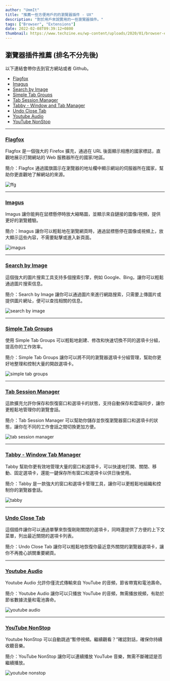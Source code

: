 ```yaml
---
author: "UmmIt"
title: "推薦一些方便用戶的的瀏覽器插件 - UX"
description: "對於用戶來說實用的一些瀏覽器插件。"
tags: ["Browser", "Extensions"]
date: 2022-02-08T09:39:12+0800
thumbnail: https://www.techzine.eu/wp-content/uploads/2020/01/browser-extensies.jpg
---
```



## 瀏覽器插件推薦 (排名不分先後)

以下連結會帶你去到官方網站或者 Github。

- [Flagfox](https://flagfox.wordpress.com/)
- [Imagus](https://www.reddit.com/r/Imagus)
- [Search by Image](https://github.com/dessant/search-by-image)
- [Simple Tab Groups](https://github.com/drive4ik/simple-tab-groups)
- [Tab Session Manager](https://tab-session-manager.sienori.com/)
- [Tabby - Window and Tab Manager](https://github.com/Bill13579/tabby)
- [Undo Close Tab](https://github.com/M-Reimer/undoclosetab)
- [Youtube Audio](https://github.com/animeshkundu/youtube-audio)
- [YouTube NonStop](https://github.com/lawfx/YoutubeNonStop)

---

### [Flagfox](https://addons.mozilla.org/zh-TW/firefox/addon/flagfox/)

Flagfox 是一個強大的 Firefox 擴充，通過在 URL 後面顯示相應的國家標誌，直觀地展示打開網站的 Web 服務器所在的國家/地區。

簡介：Flagfox 通過國旗圖示在瀏覽器的地址欄中顯示網站的伺服器所在國家，幫助你更直觀地了解網站的來源。

![ffg](https://addons.mozilla.org/user-media/previews/thumbs/128/128278.jpg?modified=1622132177)

---

### [Imagus](https://addons.mozilla.org/zh-TW/firefox/addon/imagus/)

Imagus 讓你能夠在鼠標懸停時放大縮略圖，並顯示來自鏈接的圖像/視頻，提供更好的瀏覽體驗。

簡介：Imagus 讓你可以輕鬆地在瀏覽網頁時，通過鼠標懸停在圖像或視頻上，放大顯示這些內容，不需要點擊或進入新頁面。

![imagus](https://addons.mozilla.org/user-media/previews/thumbs/126/126064.jpg?modified=1622132363)

---

### [Search by Image](https://addons.mozilla.org/zh-TW/firefox/addon/search_by_image/)

這個強大的圖片搜索工具支持多個搜索引擎，例如 Google、Bing，讓你可以輕鬆通過圖片搜索信息。

簡介：Search by Image 讓你可以通過圖片來進行網路搜索，只需要上傳圖片或提供圖片網址，便可以查找相關的信息。

![search by image](https://addons.mozilla.org/user-media/previews/full/263/263054.png?modified=1635854423)

---

### [Simple Tab Groups](https://addons.mozilla.org/zh-TW/firefox/addon/simple-tab-groups/)

使用 Simple Tab Groups 可以輕鬆地創建、修改和快速切換不同的選項卡分組，提高你的工作效率。

簡介：Simple Tab Groups 讓你可以將不同的瀏覽器選項卡分組管理，幫助你更好地整理和控制大量的開啟選項卡。

![simple tab groups](https://addons.mozilla.org/user-media/previews/thumbs/209/209871.jpg?modified=1622132830)

---

### [Tab Session Manager](https://addons.mozilla.org/zh-TW/firefox/addon/tab-session-manager/)

這款擴充允許你保存和恢復窗口和選項卡的狀態，支持自動保存和雲端同步，讓你更輕鬆地管理你的瀏覽會話。

簡介：Tab Session Manager 可以幫助你儲存並恢復瀏覽器窗口和選項卡的狀態，讓你在不同的工作會話之間切換更加方便。

![tab session manager](https://addons.mozilla.org/user-media/previews/thumbs/224/224507.jpg?modified=1622132782)

---

### [Tabby - Window  Tab Manager](https://addons.mozilla.org/zh-TW/firefox/addon/tabby-window-tab-manager/)

Tabby 幫助你更有效地管理大量的窗口和選項卡，可以快速地打開、關閉、移動、固定選項卡，還能一鍵保存所有窗口和選項卡以供日後使用。

簡介：Tabby 是一款強大的窗口和選項卡管理工具，讓你可以更輕鬆地組織和控制你的瀏覽器會話。

![tabby](https://addons.mozilla.org/user-media/previews/thumbs/240/240529.jpg?modified=1622133220)

---

### [Undo Close Tab](https://addons.mozilla.org/zh-TW/firefox/addon/undoclosetabbutton/)

這個插件讓你可以通過單擊來恢復剛剛關閉的選項卡，同時還提供了方便的上下文菜單，列出最近關閉的選項卡列表。

簡介：Undo Close Tab 讓你可以輕鬆地恢復你最近意外關閉的瀏覽器選項卡，讓你不再擔心誤關重要網頁。

---

### [Youtube Audio](https://addons.mozilla.org/en-US/firefox/addon/youtube-audio/)

Youtube Audio 允許你僅流式傳輸來自 YouTube 的音頻，節省帶寬和電池壽命。

簡介：Youtube Audio 讓你可以只播放 YouTube 的音頻，無需播放視頻，有助於節省數據流量和電池壽命。

![youtube audio](https://addons.mozilla.org/user-media/previews/full/179/179540.png?modified=1622132573)

---

### [YouTube NonStop](https://addons.mozilla.org/en-US/firefox/addon/youtube-nonstop)

Youtube NonStop 可以自動跳過“暫停視頻。繼續觀看？”確認對話，確保你持續收聽音樂。

簡介：YouTube NonStop 讓你可以連續播放 YouTube 音樂，無需不斷確認是否繼續播放。

![youtube nonstop](https://addons.mozilla.org/user-media/previews/thumbs/209/209112.jpg?modified=1622133496)